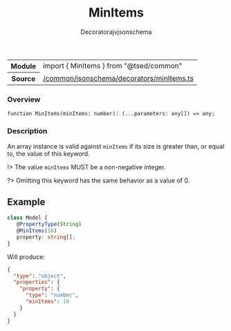 
<header class="symbol-info-header"><h1 id="minitems">MinItems</h1><label class="symbol-info-type-label decorator">Decorator</label><label class="api-type-label ajv" title="ajv">ajv</label><label class="api-type-label jsonschema" title="jsonschema">jsonschema</label></header>
<!-- summary -->
<section class="symbol-info"><table class="is-full-width"><tbody><tr><th>Module</th><td><div class="lang-typescript"><span class="token keyword">import</span> { MinItems }&nbsp;<span class="token keyword">from</span>&nbsp;<span class="token string">"@tsed/common"</span></div></td></tr><tr><th>Source</th><td><a href="https://github.com/Romakita/ts-express-decorators/blob/v4.9.0/src//common/jsonschema/decorators/minItems.ts#L0-L0">/common/jsonschema/decorators/minItems.ts</a></td></tr></tbody></table></section>
<!-- overview -->


### Overview


<pre><code class="typescript-lang ">function <span class="token function">MinItems</span><span class="token punctuation">(</span>minItems<span class="token punctuation">:</span> <span class="token keyword">number</span><span class="token punctuation">)</span><span class="token punctuation">:</span> <span class="token punctuation">(</span>...parameters<span class="token punctuation">:</span> <span class="token keyword">any</span><span class="token punctuation">[</span><span class="token punctuation">]</span><span class="token punctuation">)</span> => <span class="token keyword">any</span><span class="token punctuation">;</span></code></pre>


<!-- Parameters -->

<!-- Description -->


### Description

An array instance is valid against `minItems` if its size is greater than, or equal to, the value of this keyword.

!> The value `minItems` MUST be a non-negative integer.

?> Omitting this keyword has the same behavior as a value of 0.

## Example

```typescript
class Model {
   @PropertyType(String)
   @MinItems(10)
   property: string[];
}
```

Will produce:

```json
{
  "type": "object",
  "properties": {
    "property": {
      "type": "number",
      "minItems": 10
    }
  }
}
```

<!-- Members -->

